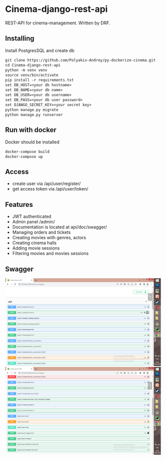 # Cinema-django-rest-api

REST-API for cinema-management. Written by DRF.

## Installing 
Install PostgresSQL and create db

```
git clone https://github.com/Polyakiv-Andrey/py-dockerize-cinema.git
cd Cinema-django-rest-api
python -m venv venv
source venv/bin/activate
pip install -r requirements.txt
set DB_HOST=<your db hostname>
set DB_NAME=<your db name>
set DB_USER=<your db username>
set DB_PASS=<your db user password>
set DJANGO_SECRET_KEY=<your secret key>
python manage.py migrate
python manage.py runserver
```
## Run with docker

Docker should be installed
```
docker-compose build
docker-compose up
```
## Access
* create user via /api/user/register/
* get access token via /api/user/token/

## Features
* JWT authenticated
* Admin panel /admin/
* Documentation is located at api/doc/swagger/
* Managing orders and tickets
* Creating movies with genres, actors
* Creating cinema halls
* Adding movie sessions
* Filtering movies and movies sessions

## Swagger
![alt text](DEMO/img.png)
![alt text](DEMO/img_1.png)
